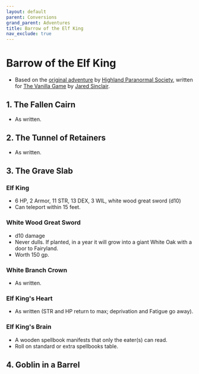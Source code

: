 ```yaml
---
layout: default
parent: Conversions
grand_parent: Adventures
title: Barrow of the Elf King
nav_exclude: true
---
```


# Barrow of the Elf King
- Based on the [original adventure](https://natetreme.itch.io/botek) by [Highland Paranormal Society](https://www.dungeonresearch.com/), written for [The Vanilla Game](https://vanillagame.carrd.co) by [Jared Sinclair](https://jaredsinclair.neocities.org).



## 1. The Fallen Cairn
- As written.

## 2. The Tunnel of Retainers
- As written.

## 3. The Grave Slab
### Elf King
- 6 HP, 2 Armor, 11 STR, 13 DEX, 3 WIL, white wood great sword (d10)
- Can teleport within 15 feet.

### White Wood Great Sword
- d10 damage
- Never dulls. If planted, in a year it will grow into a giant White Oak with a door to Fairyland. 
- Worth 150 gp.

### White Branch Crown
- As written.

### Elf King's Heart
- As written (STR and HP return to max; deprivation and Fatigue go away). 

### Elf King's Brain
- A wooden spellbook manifests that only the eater(s) can read. 
- Roll on standard or extra spellbooks table.

## 4. Goblin in a Barrel
